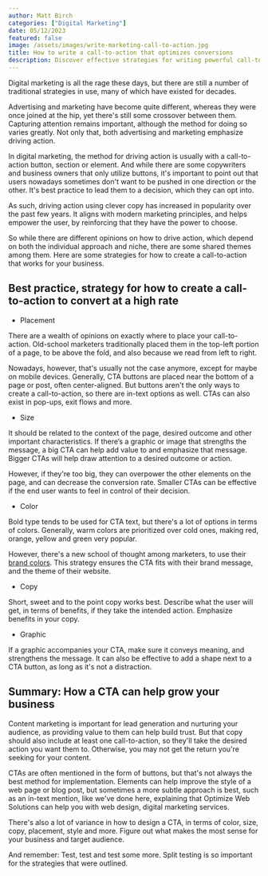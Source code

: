 ```yaml
---
author: Matt Birch
categories: ["Digital Marketing"]
date: 05/12/2023
featured: false
image: /assets/images/write-marketing-call-to-action.jpg
title: How to write a call-to-action that optimizes conversions
description: Discover effective strategies for writing powerful call-to-action (CTA) phrases that optimize conversions, drive engagement, and encourage your audience to take action on your offers or services.
---
```


Digital marketing is all the rage these days, but there are still a number of traditional strategies in use, many of which have existed for decades.

Advertising and marketing have become quite different, whereas they were once joined at the hip, yet there's still some crossover between them. Capturing attention remains important, although the method for doing so varies greatly. Not only that, both advertising and marketing emphasize driving action.

In digital marketing, the method for driving action is usually with a call-to-action button, section or element. And while there are some copywriters and business owners that only utilize buttons, it's important to point out that users nowadays sometimes don't want to be pushed in one direction or the other. It's best practice to lead them to a decision, which they can opt into.

As such, driving action using clever copy has increased in popularity over the past few years. It aligns with modern marketing principles, and helps empower the user, by reinforcing that they have the power to choose.

So while there are different opinions on how to drive action, which depend on both the individual approach and niche, there are some shared themes among them. Here are some strategies for how to create a call-to-action that works for your business.

## Best practice, strategy for how to create a call-to-action to convert at a high rate

- Placement

There are a wealth of opinions on exactly where to place your call-to-action. Old-school marketers traditionally placed them in the top-left portion of a page, to be above the fold, and also because we read from left to right.

Nowadays, however, that's usually not the case anymore, except for maybe on mobile devices. Generally, CTA buttons are placed near the bottom of a page or post, often center-aligned. But buttons aren't the only ways to create a call-to-action, so there are in-text options as well. CTAs can also exist in pop-ups, exit flows and more.

- Size

It should be related to the context of the page, desired outcome and other important characteristics. If there’s a graphic or image that strengths the message, a big CTA can help add value to and emphasize that message. Bigger CTAs will help draw attention to a desired outcome or action.

However, if they're too big, they can overpower the other elements on the page, and can decrease the conversion rate. Smaller CTAs can be effective if the end user wants to feel in control of their decision.

- Color

Bold type tends to be used for CTA text, but there's a lot of options in terms of colors. Generally, warm colors are prioritized over cold ones, making red, orange, yellow and green very popular.

However, there's a new school of thought among marketers, to use their [brand colors](https://www.canva.com/learn/choose-right-colors-brand/). This strategy ensures the CTA fits with their brand message, and the theme of their website.

- Copy

Short, sweet and to the point copy works best. Describe what the user will get, in terms of benefits, if they take the intended action. Emphasize benefits in your copy.

- Graphic

If a graphic accompanies your CTA, make sure it conveys meaning, and strengthens the message. It can also be effective to add a shape next to a CTA button, as long as it's not a distraction.

## Summary: How a CTA can help grow your business

Content marketing is important for lead generation and nurturing your audience, as providing value to them can help build trust. But that copy should also include at least one call-to-action, so they'll take the desired action you want them to. Otherwise, you may not get the return you're seeking for your content.

CTAs are often mentioned in the form of buttons, but that's not always the best method for implementation. Elements can help improve the style of a web page or blog post, but sometimes a more subtle approach is best, such as an in-text mention, like we've done here, explaining that Optimize Web Solutions can help you with web design, digital marketing services.

There's also a lot of variance in how to design a CTA, in terms of color, size, copy, placement, style and more. Figure out what makes the most sense for your business and target audience.

And remember: Test, test and test some more. Split testing is so important for the strategies that were outlined.
